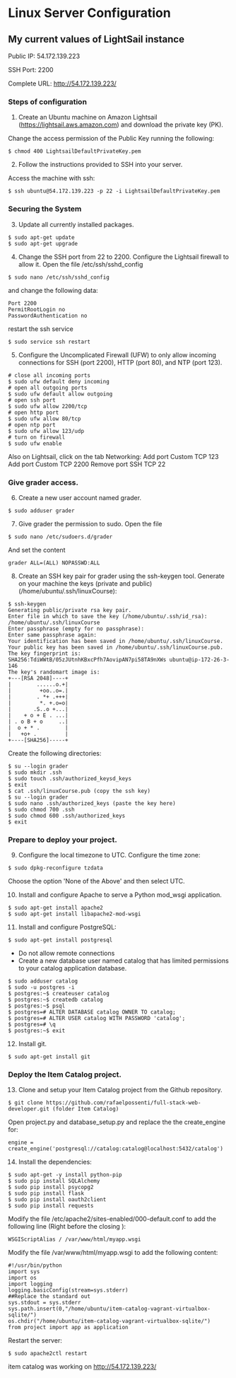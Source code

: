 # Linux Server Configuration


## My current values of LightSail instance
Public IP: 54.172.139.223

SSH Port: 2200

Complete URL: http://54.172.139.223/

### Steps of configuration

1. Create an Ubuntu machine on Amazon Lightsail (https://lightsail.aws.amazon.com) and download the private key (PK).

Change the access permission of the Public Key running the following:
```
$ chmod 400 LightsailDefaultPrivateKey.pem
``` 

2. Follow the instructions provided to SSH into your server.

Access the machine with ssh:

```
$ ssh ubuntu@54.172.139.223 -p 22 -i LightsailDefaultPrivateKey.pem
```

### Securing the System

3. Update all currently installed packages.

```
$ sudo apt-get update
$ sudo apt-get upgrade
```

4. Change the SSH port from 22 to 2200. Configure the Lightsail firewall to allow it.
Open the file /etc/ssh/sshd_config
```
$ sudo nano /etc/ssh/sshd_config
```
and change the following data:
```
Port 2200
PermitRootLogin no
PasswordAuthentication no
```
restart the ssh service
```
$ sudo service ssh restart
```

5. Configure the Uncomplicated Firewall (UFW) to only allow incoming connections for SSH (port 2200), HTTP (port 80), and NTP (port 123).
```
# close all incoming ports
$ sudo ufw default deny incoming
# open all outgoing ports
$ sudo ufw default allow outgoing
# open ssh port
$ sudo ufw allow 2200/tcp
# open http port
$ sudo ufw allow 80/tcp
# open ntp port
$ sudo ufw allow 123/udp
# turn on firewall
$ sudo ufw enable
```

Also on Lightsail, click on the tab Networking:
Add port Custom TCP 123
Add port Custom TCP 2200
Remove port SSH TCP 22

### Give grader access.

6. Create a new user account named grader.

```
$ sudo adduser grader
```

7. Give grader the permission to sudo.
Open the file
```
$ sudo nano /etc/sudoers.d/grader
```
And set the content
```
grader ALL=(ALL) NOPASSWD:ALL
```

8. Create an SSH key pair for grader using the ssh-keygen tool.
Generate on your machine the keys (private and public) (/home/ubuntu/.ssh/linuxCourse):
```
$ ssh-keygen
Generating public/private rsa key pair.
Enter file in which to save the key (/home/ubuntu/.ssh/id_rsa): /home/ubuntu/.ssh/linuxCourse
Enter passphrase (empty for no passphrase):
Enter same passphrase again:
Your identification has been saved in /home/ubuntu/.ssh/linuxCourse.
Your public key has been saved in /home/ubuntu/.ssh/linuxCourse.pub.
The key fingerprint is:
SHA256:TdiWWtB/05zJUtnhKBxcPfh7AovipAN7pi58TA9nXWs ubuntu@ip-172-26-3-146
The key's randomart image is:
+---[RSA 2048]----+
|        ......o.+|
|         +oo..o=.|
|        . *+ .+++|
|         *. +.o=o|
|       .S..o +...|
|    + o + E . ...|
| . o B + o     ..|
|  o + * .        |
|   +o+ .         |
+----[SHA256]-----+
```

Create the following directories:
```
$ su --login grader
$ sudo mkdir .ssh
$ sudo touch .ssh/authorized_keysd_keys
$ exit
$ cat .ssh/linuxCourse.pub (copy the ssh key)
$ su --login grader
$ sudo nano .ssh/authorized_keys (paste the key here)
$ sudo chmod 700 .ssh
$ sudo chmod 600 .ssh/authorized_keys
$ exit
```


### Prepare to deploy your project.

9. Configure the local timezone to UTC.
Configure the time zone:
```
$ sudo dpkg-reconfigure tzdata
```
Choose the option 'None of the Above' and then select UTC.

10. Install and configure Apache to serve a Python mod_wsgi application.
```
$ sudo apt-get install apache2
$ sudo apt-get install libapache2-mod-wsgi
```

11. Install and configure PostgreSQL:
```
$ sudo apt-get install postgresql
````

* Do not allow remote connections
* Create a new database user named catalog that has limited permissions to your catalog application database.
```
$ sudo adduser catalog
$ sudo -u postgres -i
$ postgres:~$ createuser catalog
$ postgres:~$ createdb catalog
$ postgres:~$ psql
$ postgres=# ALTER DATABASE catalog OWNER TO catalog;
$ postgres=# ALTER USER catalog WITH PASSWORD 'catalog';
$ postgres=# \q
$ postgres:~$ exit
```

12. Install git.
```
$ sudo apt-get install git
```

### Deploy the Item Catalog project.

13. Clone and setup your Item Catalog project from the Github repository.
```
$ git clone https://github.com/rafaelpossenti/full-stack-web-developer.git (folder Item Catalog)
```

Open project.py and database_setup.py and replace the the create_engine for:
```
engine = create_engine('postgresql://catalog:catalog@localhost:5432/catalog')
```

14. Install the dependencies:
```
$ sudo apt-get -y install python-pip
$ sudo pip install SQLAlchemy
$ sudo pip install psycopg2
$ sudo pip install flask
$ sudo pip install oauth2client
$ sudo pip install requests
```

Modify the file /etc/apache2/sites-enabled/000-default.conf to add the following line (Right before the closing </VirtualHost>):
```
WSGIScriptAlias / /var/www/html/myapp.wsgi
```

Modify the file /var/www/html/myapp.wsgi to add the following content:
```
#!/usr/bin/python
import sys
import os
import logging
logging.basicConfig(stream=sys.stderr)
##Replace the standard out
sys.stdout = sys.stderr
sys.path.insert(0,"/home/ubuntu/item-catalog-vagrant-virtualbox-sqlite/")
os.chdir("/home/ubuntu/item-catalog-vagrant-virtualbox-sqlite/")
from project import app as application   
```

Restart the server:
```
$ sudo apache2ctl restart
```
item catalog was working on http://54.172.139.223/
